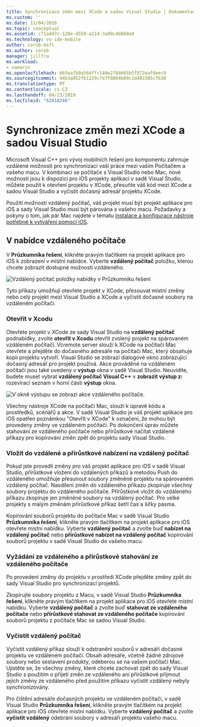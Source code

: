 ```yaml
---
title: Synchronizace změn mezi XCode a sadou Visual Studio | Dokumentace Microsoftu
ms.custom: ''
ms.date: 11/04/2016
ms.topic: conceptual
ms.assetid: c71a4d7c-120e-4559-a114-3a99c4b860a9
ms.technology: vs-ide-mobile
author: corob-msft
ms.author: corob
manager: jillfra
ms.workload:
- xamarin
ms.openlocfilehash: 665eafb9a564ffc140e2784665b5f872eaf0eec9
ms.sourcegitcommit: 94b3a052fb1229c7e7f8804b09c1d403385c7630
ms.translationtype: MT
ms.contentlocale: cs-CZ
ms.lasthandoff: 04/23/2019
ms.locfileid: "62818246"
---
```

# <a name="sync-changes-between-xcode-and-visual-studio"></a>Synchronizace změn mezi XCode a sadou Visual Studio
Microsoft Visual C++ pro vývoj mobilních řešení pro komponentu zahrnuje vzdálené možnosti pro synchronizaci vaší práce mezi vaším Počítačem a vašeho macu. V kombinaci se počítače s Visual Studio nebo Mac, nové možnosti jsou k dispozici pro iOS projekty aplikací v sadě Visual Studio, můžete použít k otevření projektu v XCode, přesuňte váš kód mezi XCode a sadou Visual Studio a vyčistit dočasný adresář projektu XCode.

 Použití možností vzdálený počítač, váš projekt musí být projekt aplikace pro iOS a sady Visual Studio musí být párována s vašeho macu. Požadavky a pokyny o tom, jak pár Mac najdete v tématu [instalace a konfigurace nástroje potřebné k vytváření pomocí iOS](../cross-platform/install-and-configure-tools-to-build-using-ios.md).

## <a name="the-remote-machine-menu"></a>V nabídce vzdáleného počítače
 V **Průzkumníka řešení**, klikněte pravým tlačítkem na projekt aplikace pro iOS k zobrazení v místní nabídce. Vyberte **vzdálený počítač** položku, kterou chcete zobrazit dostupné možnosti vzdáleného.

 ![Vzdálený počítač položky nabídky v Průzkumníku řešení](../cross-platform/media/cppmdd_u2_remotemachine_menu.jpg "CPPMDD_U2_RemoteMachine_Menu")

 Tyto příkazy umožňují otevřete projekt v XCode, přesouvat místní změny nebo celý projekt mezi Visual Studio a XCode a vyčistit dočasné soubory na vzdáleném počítači.

### <a name="open-in-xcode"></a>Otevřít v Xcodu
 Otevřete projekt v XCode ze sady Visual Studio na **vzdálený počítač** podnabídky, zvolte **otevřít v Xcodu** otevřít zvolený projekt na spárovaném vzdáleném počítači. Vcremote server slouží k XCode na počítači Mac otevřete a přejděte do dočasného adresáře na počítači Mac, který obsahuje kopii projektu vytvoří. Visual Studio se zobrazí dialogové okno zobrazující dočasný adresář pro projekt používá. Akce prováděné na vzdáleném počítači jsou také uvedeny v **výstup** okna v sadě Visual Studio. Neuvidíte, budete muset vybrat **vzdálený počítač Visual C++** v **zobrazit výstup z:** rozevírací seznam v horní části **výstup** okna.

 ![V okně výstupu se zobrazí akce vzdáleného počítače. ](../cross-platform/media/cppmdd_u2_remotemachine_output.png "CPPMDD_U2_RemoteMachine_Output")

 Všechny nástroje XCode na počítači Mac, slouží k úpravě kódu a prostředků, scénářů a akce. V sadě Visual Studio je váš projekt aplikace pro iOS opatřen poznámkou "Otevřít v XCode" k označení, že mohou být provedeny změny ve vzdáleném počítači. Po dokončení úprav můžete stahování ze vzdáleného počítače nebo přírůstkové načítat vzdálené příkazy pro kopírování změn zpět do projektu sady Visual Studio.

### <a name="push-to-remote-and-incremental-push-to-remote"></a>Vložit do vzdálené a přírůstkové nabízení na vzdálený počítač
 Pokud jste provedli změny pro váš projekt aplikace pro iOS v sadě Visual Studio, přírůstkové vložení do vzdálených příkazů a metodou Push do vzdáleného umožňuje přesunout soubory změněné projektu na spárovaném vzdálený počítač. Nasdílení změn do vzdáleného příkazu zkopíruje všechny soubory projektu do vzdáleného počítače. Přírůstkové vložit do vzdáleného příkazu zkopíruje jen změněné soubory na vzdálený počítač. Pro velké projekty s malým změnám přírůstkové příkaz šetří čas a šířky pásma.

 Kopírování souborů projektu do počítače Mac v sadě Visual Studio **Průzkumníka řešení**, klikněte pravým tlačítkem na projekt aplikace pro iOS otevřete místní nabídku. Vyberte **vzdálený počítač** a zvolte buď **nabízet na vzdálený počítač** nebo **přírůstkové nabízet na vzdálený počítač** kopírování souborů projektu v sadě Visual Studio do vašeho macu.

### <a name="pull-from-remote-and-incremental-pull-from-remote"></a>Vyžádání ze vzdáleného a přírůstkové stahování ze vzdáleného počítače
 Po provedení změny do projektu v prostředí XCode přejděte změny zpět do sady Visual Studio pro synchronizaci projektů.

 Zkopírujte soubory projektu z Macu, v sadě Visual Studio **Průzkumníka řešení**, klikněte pravým tlačítkem na projekt aplikace pro iOS otevřete místní nabídku. Vyberte **vzdálený počítač** a zvolte buď **stahovat ze vzdáleného počítače** nebo **přírůstkové stahovat ze vzdáleného počítače** kopírování souborů projektu z počítače Mac se sadou Visual Studio.

### <a name="clean-remote"></a>Vyčistit vzdálený počítač
 Vyčistit vzdálený příkaz slouží k odstranění souborů v adresáři dočasné projektu ve vzdáleném počítači. Obsah adresáře, včetně žádné zdrojové soubory nebo sestavení produkty, odeberou se na vašem počítači Mac. Ujistěte se, že všechny změny, které chcete zachovat zpět do sady Visual Studio s použitím o přijetí změn ze vzdáleného ani přírůstkové přijmout jejich změny ze vzdáleného před použitím příkazu vyčistit vzdálený nebyly synchronizovány.

 Pro čištění adresáře dočasných projektu ve vzdáleném počítači, v sadě Visual Studio **Průzkumníka řešení**, klikněte pravým tlačítkem na projekt aplikace pro iOS otevřete místní nabídku. Vyberte **vzdálený počítač** a zvolte **vyčistit vzdálený** odebrání soubory v adresáři projektu vašeho macu.